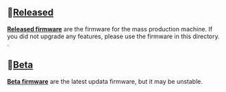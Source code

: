 ## :file_folder:[Released](./released/)
[**Released firmware**](./released/) are the firmware for the mass production machine. If you did not upgrade any features, please use the firmware in this directory. .  
 
## :file_folder:[Beta](./beta/)
[**Beta firmware**](./beta/) are the latest updata firmware, but it may be unstable.
